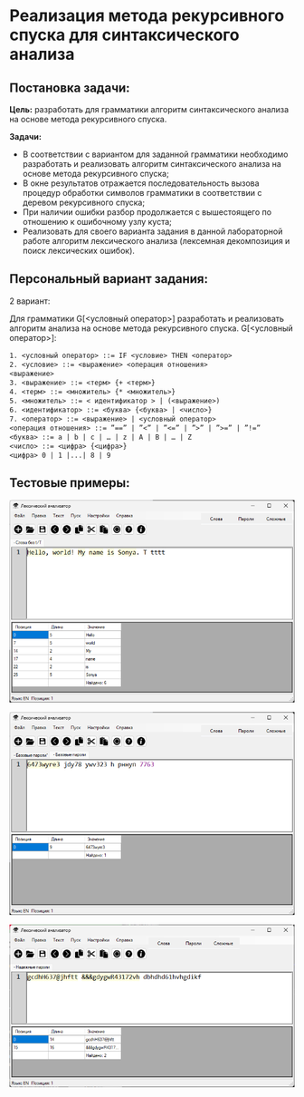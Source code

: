 # Реализация метода рекурсивного спуска для синтаксического анализа

## Постановка задачи:

**Цель:** разработать для грамматики алгоритм синтаксического анализа на основе метода рекурсивного спуска.

**Задачи:**
- В соответствии с вариантом для заданной грамматики необходимо разработать и реализовать алгоритм синтаксического анализа на основе метода рекурсивного спуска;
- В окне результатов отражается последовательность вызова процедур обработки символов грамматики в соответствии с деревом рекурсивного спуска;
- При наличии ошибки разбор продолжается с вышестоящего по отношению к ошибочному узлу куста;
- Реализовать для своего варианта задания в данной лабораторной работе алгоритм лексического анализа (лексемная декомпозиция и поиск лексических ошибок).

## Персональный вариант задания:

2 вариант: 

Для грамматики G[<условный оператор>] разработать и реализовать алгоритм анализа на основе метода рекурсивного спуска. G[<условный оператор>]:

```bnf
1. <условный оператор> ::= IF <условие> THEN <оператор>
2. <условие> ::= <выражение> <операция отношения>
<выражение>
3. <выражение> ::= <терм> {+ <терм>}
4. <терм> ::= <множитель> {* <множитель>}
5. <множитель> ::= < идентификатор > | (<выражение>)
6. <идентификатор> ::= <буква> {<буква> | <число>}
7. <оператор> ::= <выражение> | <условный оператор>
<операция отношения> ::= ”==” | ”<” | ”<=” | ”>” | ”>=” | ”!=”
<буква> ::= a | b | c | … | z | A | B | … | Z
<число> ::= <цифра> {<цифра>}
<цифра> 0 | 1 |...| 8 | 9
```



## Тестовые примеры: 
![Корректный ввод](/test1.png)

![Ошибочный ввод](/test2.png)

![Ошибочный ввод](/test3.png)
